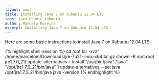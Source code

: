 ```yaml
---
layout: post
title: Installing Java 7 on Xubuntu 12.04 LTS
tags: java ubuntu xubuntu
author: Marcelo Moreira
excerpt: Installing Java 7 on Xubuntu 12.04 LTS
---
```

Here are some basic instructions to install Java 7 on Xubuntu 12.04 LTS:

{% highlight shell-session %}
    cd /opt
    tar -xvzf /home/marcelom/Downloads/jre-7u21-linux-x64.tar.gz
    chown -R root:root jre1.7.0_21/
    update-alternatives --install "/usr/bin/java" "java" "/opt/jre1.7.0_21/bin/java" 1
    update-alternatives --set java /opt/jre1.7.0_21/bin/java
    java -version
{% endhighlight %}
